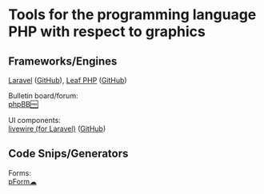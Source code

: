 
# Tools for the programming language PHP with respect to graphics

## Frameworks/Engines

[Laravel](https://laravel.com/) ([GitHub](https://github.com/laravel)),
[Leaf PHP](https://leafphp.dev/) ([GitHub](https://github.com/leafsphp/leaf))

Bulletin board/forum:  
[phpBB🆓](https://www.phpbb.com/)

UI components:  
[livewire (for Laravel)](https://github.com/livewire/livewire) ([GitHub](https://github.com/livewire/livewire))

## Code Snips/Generators

Forms:  
[pForm☁](http://www.phpform.org/)
